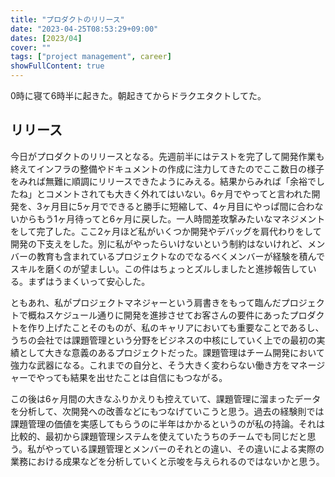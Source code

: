 ```yaml
---
title: "プロダクトのリリース"
date: "2023-04-25T08:53:29+09:00"
dates: [2023/04]
cover: ""
tags: ["project management", career]
showFullContent: true
---
```


0時に寝て6時半に起きた。朝起きてからドラクエタクトしてた。

## リリース

今日がプロダクトのリリースとなる。先週前半にはテストを完了して開発作業も終えてインフラの整備やドキュメントの作成に注力してきたのでここ数日の様子をみれば無難に順調にリリースできたようにみえる。結果からみれば「余裕でしたね」とコメントされても大きく外れてはいない。6ヶ月でやってと言われた開発を、3ヶ月目に5ヶ月でできると勝手に短縮して、4ヶ月目にやっぱ間に合わないからもう1ヶ月待ってと6ヶ月に戻した。一人時間差攻撃みたいなマネジメントをして完了した。ここ2ヶ月ほど私がいくつか開発やデバッグを肩代わりをして開発の下支えをした。別に私がやったらいけないという制約はないけれど、メンバーの教育も含まれているプロジェクトなのでなるべくメンバーが経験を積んでスキルを磨くのが望ましい。この件はちょっとズルしましたと進捗報告している。まずはうまくいって安心した。

ともあれ、私がプロジェクトマネジャーという肩書きをもって臨んだプロジェクトで概ねスケジュール通りに開発を進捗させてお客さんの要件にあったプロダクトを作り上げたことそのものが、私のキャリアにおいても重要なことであるし、うちの会社では課題管理という分野をビジネスの中核にしていく上での最初の実績として大きな意義のあるプロジェクトだった。課題管理はチーム開発において強力な武器になる。これまでの自分と、そう大きく変わらない働き方をマネージャーでやっても結果を出せたことは自信にもつながる。

この後は6ヶ月間の大きなふりかえりも控えていて、課題管理に溜まったデータを分析して、次開発への改善などにもつなげていこうと思う。過去の経験則では課題管理の価値を実感してもらうのに半年はかかるというのが私の持論。それは比較的、最初から課題管理システムを使えていたうちのチームでも同じだと思う。私がやっている課題管理とメンバーのそれとの違い、その違いによる実際の業務における成果などを分析していくと示唆を与えられるのではないかと思う。
